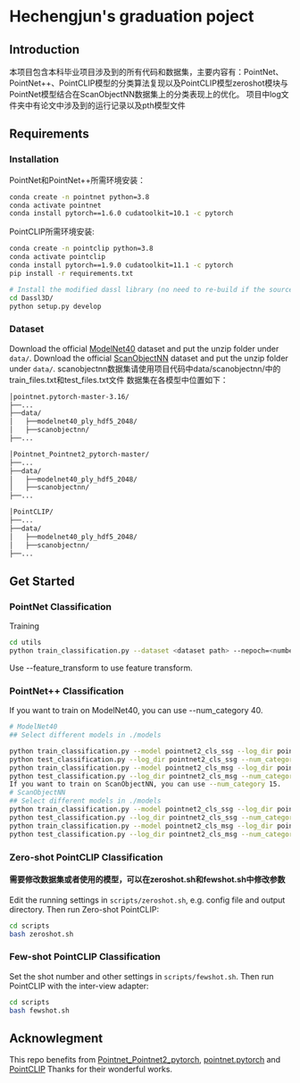 # Hechengjun's graduation poject


## Introduction
本项目包含本科毕业项目涉及到的所有代码和数据集，主要内容有：PointNet、PointNet++、PointCLIP模型的分类算法复现以及PointCLIP模型zeroshot模块与PointNet模型结合在ScanObjectNN数据集上的分类表现上的优化。
项目中log文件夹中有论文中涉及到的运行记录以及pth模型文件



## Requirements

### Installation
PointNet和PointNet++所需环境安装：
```bash
conda create -n pointnet python=3.8
conda activate pointnet
conda install pytorch==1.6.0 cudatoolkit=10.1 -c pytorch
```


PointCLIP所需环境安装:
```bash
conda create -n pointclip python=3.8
conda activate pointclip
conda install pytorch==1.9.0 cudatoolkit=11.1 -c pytorch
pip install -r requirements.txt

# Install the modified dassl library (no need to re-build if the source code is changed)
cd Dassl3D/
python setup.py develop

```

### Dataset
Download the official [ModelNet40](https://shapenet.cs.stanford.edu/media/modelnet40_ply_hdf5_2048.zip) dataset and put the unzip folder under `data/`.
Download the official [ScanObjectNN](https://docs.google.com/forms/d/e/1FAIpQLSeHkKPspO4NyVozXkCMOv4UuvXpn2Qb3WG3_3AILFcRni9ArQ/viewform) dataset and put the unzip folder under `data/`.
scanobjectnn数据集请使用项目代码中data/scanobjectnn/中的train_files.txt和test_files.txt文件
数据集在各模型中位置如下：
```bash
│pointnet.pytorch-master-3.16/
├──...
├──data/
│   ├──modelnet40_ply_hdf5_2048/
│   ├──scanobjectnn/
├──...
```
```bash
│Pointnet_Pointnet2_pytorch-master/
├──...
├──data/
│   ├──modelnet40_ply_hdf5_2048/
│   ├──scanobjectnn/
├──...
```
```bash
│PointCLIP/
├──...
├──data/
│   ├──modelnet40_ply_hdf5_2048/
│   ├──scanobjectnn/
├──...
```

## Get Started
### PointNet Classification
Training
```bash
cd utils
python train_classification.py --dataset <dataset path> --nepoch=<number epochs> --dataset_type <modelnet40 | scanobjectnn>

```
Use --feature_transform to use feature transform.

### PointNet++ Classification
If you want to train on ModelNet40, you can use --num_category 40.

```bash
# ModelNet40
## Select different models in ./models 

python train_classification.py --model pointnet2_cls_ssg --log_dir pointnet2_cls_ssg --num_category 40
python test_classification.py --log_dir pointnet2_cls_ssg --num_category 40
python train_classification.py --model pointnet2_cls_msg --log_dir pointnet2_cls_msg --num_category 40
python test_classification.py --log_dir pointnet2_cls_msg --num_category 40
If you want to train on ScanObjectNN, you can use --num_category 15.
# ScanObjectNN
## Select different models in ./models 
python train_classification.py --model pointnet2_cls_ssg --log_dir pointnet2_cls_ssg --num_category 15
python test_classification.py --log_dir pointnet2_cls_ssg --num_category 15
python train_classification.py --model pointnet2_cls_msg --log_dir pointnet2_cls_msg --num_category 15
python test_classification.py --log_dir pointnet2_cls_msg --num_category 15

```

### Zero-shot PointCLIP  Classification
#### 需要修改数据集或者使用的模型，可以在zeroshot.sh和fewshot.sh中修改参数
Edit the running settings in `scripts/zeroshot.sh`, e.g. config file and output directory. Then run Zero-shot PointCLIP:
```bash
cd scripts
bash zeroshot.sh
```


### Few-shot PointCLIP  Classification
Set the shot number and other settings in `scripts/fewshot.sh`. Then run PointCLIP with the inter-view adapter:
```bash
cd scripts
bash fewshot.sh
```


## Acknowlegment
This repo benefits from [Pointnet_Pointnet2_pytorch](https://github.com/yanx27/Pointnet_Pointnet2_pytorch), [pointnet.pytorch](https://github.com/fxia22/pointnet.pytorch) and [PointCLIP](https://github.com/zrrskywalker/pointclip) Thanks for their wonderful works.


